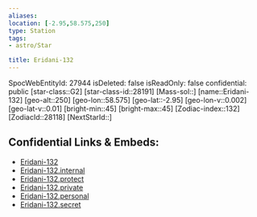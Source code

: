 ```yaml
---
aliases: 
location: [-2.95,58.575,250]
type: Station
tags:
- astro/Star

title: Eridani-132
---
```

SpocWebEntityId: 27944
isDeleted: false
isReadOnly: false
confidential: public
[star-class::G2]
[star-class-id::28191]
[Mass-sol::]
[name::Eridani-132]
[geo-alt::250]
[geo-lon::58.575]
[geo-lat::-2.95]
[geo-lon-v::0.002]
[geo-lat-v::0.01]
[bright-min::45]
[bright-max::45]
[Zodiac-index::132]
[ZodiacId::28118]
[NextStarId::]



## Confidential Links & Embeds: 
- [Eridani-132](../../../_public/astro/Star/Eridani-132.md) 
- [Eridani-132.internal](../../../_internal/astro/Star/Eridani-132.internal.md) 
- [Eridani-132.protect](../../../_protect/astro/Star/Eridani-132.protect.md) 
- [Eridani-132.private](../../../_private/astro/Star/Eridani-132.private.md) 
- [Eridani-132.personal](../../../_personal/astro/Star/Eridani-132.personal.md) 
- [Eridani-132.secret](../../../_secret/astro/Star/Eridani-132.secret.md)

